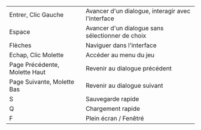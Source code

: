 |                               |                                                   |
| ----------------------------- | ------------------------------------------------- |
| Entrer, Clic Gauche           | Avancer d'un dialogue, interagir avec l'interface |
| Espace                        | Avancer d'un dialogue sans sélectionner de choix  |
| Flèches                       | Naviguer dans l'interface                         |
| Echap, Clic Molette           | Accéder au menu du jeu                            |
| Page Précédente, Molette Haut | Revenir au dialogue précédent                     |
| Page Suivante, Molette Bas    | Revenir au dialogue suivant                       |
| S                             | Sauvegarde rapide                                 |
| Q                             | Chargement rapide                                 |
| F                             | Plein écran / Fenêtré                             |
